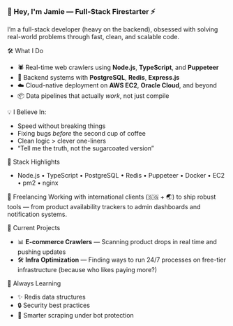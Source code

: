 ### 👋 Hey, I'm Jamie — Full-Stack Firestarter ⚡

I’m a full-stack developer (heavy on the backend), obsessed with solving real-world problems through fast, clean, and scalable code.

🛠 What I Do
- 🕷 Real-time web crawlers using **Node.js**, **TypeScript**, and **Puppeteer**
- 🔐 Backend systems with **PostgreSQL**, **Redis**, **Express.js**
- ☁️ Cloud-native deployment on **AWS EC2**, **Oracle Cloud**, and beyond
- 📦 Data pipelines that actually *work*, not just compile

💡 I Believe In:
- Speed without breaking things  
- Fixing bugs *before* the second cup of coffee  
- Clean logic > clever one-liners  
- “Tell me the truth, not the sugarcoated version”

🧰 Stack Highlights
- Node.js • TypeScript • PostgreSQL • Redis • Puppeteer • Docker • EC2 • pm2 • nginx

💼 Freelancing
Working with international clients (🇸🇬 + 🌏) to ship robust tools — from product availability trackers to admin dashboards and notification systems.

📍 Current Projects
- 📊 **E-commerce Crawlers** — Scanning product drops in real time and pushing updates
- 🛠 **Infra Optimization** — Finding ways to run 24/7 processes on free-tier infrastructure (because who likes paying more?)

🧠 Always Learning
- ✨ Redis data structures
- 🔒 Security best practices
- 🧱 Smarter scraping under bot protection

<!---
jamillessn/jamillessn is a ✨ special ✨ repository because its `README.md` (this file) appears on your GitHub profile.
You can click the Preview link to take a look at your changes.
--->
